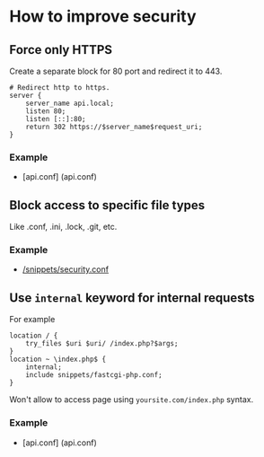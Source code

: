 # How to improve security

## Force only HTTPS
Create a separate block for 80 port and redirect it to 443.

```
# Redirect http to https.
server {
    server_name api.local;
    listen 80;
    listen [::]:80;
    return 302 https://$server_name$request_uri;
}
```

### Example
* [api.conf] (api.conf)

## Block access to specific file types
Like .conf, .ini, .lock, .git, etc.

### Example
* [/snippets/security.conf](/snippets/security.conf)

## Use `internal` keyword for internal requests
For example
```
location / {
	try_files $uri $uri/ /index.php?$args;
}
location ~ \index.php$ {
	internal;
	include snippets/fastcgi-php.conf;
}
```
Won't allow to access page using `yoursite.com/index.php` syntax.

### Example
* [api.conf] (api.conf)

